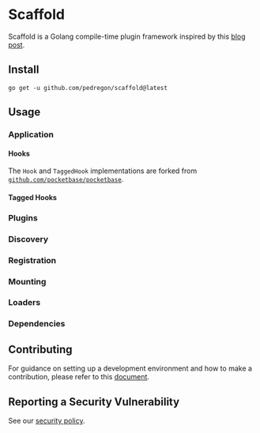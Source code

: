 # Scaffold

Scaffold is a Golang compile-time plugin framework inspired by this [blog post](https://eli.thegreenplace.net/2021/plugins-in-go).

## Install

```shell
go get -u github.com/pedregon/scaffold@latest
```

## Usage

### Application

#### Hooks

The `Hook` and `TaggedHook` implementations are forked from [`github.com/pocketbase/pocketbase`](https://github.com/pocketbase/pocketbase/tree/master/tools/hook).

#### Tagged Hooks

### Plugins

### Discovery

### Registration

### Mounting

### Loaders

### Dependencies

## Contributing

For guidance on setting up a development environment and how to make a contribution, please refer to this [document](CONTRIBUTING.md).

## Reporting a Security Vulnerability

See our [security policy](SECURITY.md).